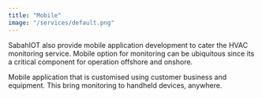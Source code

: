 ```yaml
---
title: "Mobile"
image: "/services/default.png"
---
```


SabahIOT also provide mobile application development to cater the HVAC monitoring service. Mobile option for monitoring can be ubiquitous since its a critical component for operation offshore and onshore.

Mobile application that is customised using customer business and equipment. This bring monitoring to handheld devices, anywhere.

